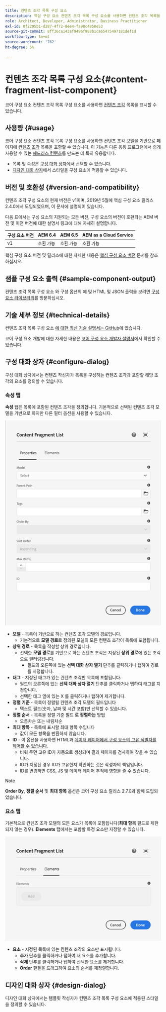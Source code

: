 ```yaml
---
title: 컨텐츠 조각 목록 구성 요소
description: 핵심 구성 요소 컨텐츠 조각 목록 구성 요소를 사용하면 컨텐츠 조각 목록을 표시할 수 있습니다.
role: Architect, Developer, Administrator, Business Practitioner
exl-id: 0f2295b1-d287-4f72-8ee4-fa98c4850e53
source-git-commit: 8ff36ca143af9496f988b1ca65475497181def1d
workflow-type: tm+mt
source-wordcount: '762'
ht-degree: 5%

---
```


# 컨텐츠 조각 목록 구성 요소{#content-fragment-list-component}

코어 구성 요소 컨텐츠 조각 목록 구성 요소를 사용하면 [컨텐츠 조각](https://docs.adobe.com/content/help/ko-KR/experience-manager-cloud-service/assets/content-fragments/content-fragments.html) 목록을 표시할 수 있습니다.

## 사용량 {#usage}

코어 구성 요소 컨텐츠 조각 목록 구성 요소를 사용하면 컨텐츠 조각 모델을 기반으로 페이지에 [컨텐츠 조각](https://docs.adobe.com/content/help/en/experience-manager-cloud-service/assets/content-fragments/content-fragments.html) 목록을 포함할 수 있습니다. 이 기능은 다른 응용 프로그램에서 쉽게 사용할 수 있는 [헤드리스 컨텐츠](https://helpx.adobe.com/kr/experience-manager/6-5/sites/developing/user-guide.html?topic=/experience-manager/6-5/sites/developing/morehelp/headless.ug.js)를 만드는 데 특히 유용합니다.

* 목록 및 속성은 [구성 대화 상자](#configure-dialog)에서 선택할 수 있습니다.
* [디자인 대화 상자](#design-dialog)에서 스타일을 구성 요소에 적용할 수 있습니다.

## 버전 및 호환성 {#version-and-compatibility}

컨텐츠 조각 구성 요소의 현재 버전은 v1이며, 2019년 5월에 핵심 구성 요소 릴리스 2.4.0에서 도입되었으며, 이 문서에 설명되어 있습니다.

다음 표에서는 구성 요소의 지원되는 모든 버전, 구성 요소의 버전이 호환되는 AEM 버전 및 이전 버전에 대한 설명서 링크에 대해 자세히 설명합니다.

| 구성 요소 버전 | AEM 6.4 | AEM 6.5 | AEM as a Cloud Service |
|--- |--- |---|---|
| v1 | 호환 가능 | 호환 가능 | 호환 가능 |

핵심 구성 요소 버전 및 릴리스에 대한 자세한 내용은 [핵심 구성 요소 버전](/help/versions.md) 문서를 참조하십시오.

## 샘플 구성 요소 출력 {#sample-component-output}

컨텐츠 조각 목록 구성 요소 와 구성 옵션의 예 및 HTML 및 JSON 출력을 보려면 [구성 요소 라이브러리](https://adobe.com/go/aem_cmp_library_cflist)를 방문하십시오.

## 기술 세부 정보 {#technical-details}

컨텐츠 조각 목록 구성 요소 [에 대한 최신 기술 설명서는 GitHub](https://adobe.com/go/aem_cmp_tech_cflist_v1)에 있습니다.

코어 구성 요소 개발에 대한 자세한 내용은 [코어 구성 요소 개발자 설명서](/help/developing/overview.md)에서 확인할 수 있습니다.

## 구성 대화 상자 {#configure-dialog}

구성 대화 상자에서는 컨텐츠 작성자가 목록을 구성하는 컨텐츠 조각과 포함할 해당 조각의 요소를 정의할 수 있습니다.

### 속성 탭

**속성** 탭은 목록에 포함된 컨텐츠 조각을 정의합니다. 기본적으로 선택된 컨텐츠 조각 모델을 기반으로 하지만 다른 필터 옵션을 사용할 수 있습니다.

![컨텐츠 조각 목록 구성 요소의 편집 대화 상자에 있는 속성 탭](/help/assets/content-fragment-list-properties.png)

* **모델**  - 목록이 기반으로 하는 컨텐츠 조각 모델의 경로입니다.
   * 기본적으로 **모델 경로**&#x200B;로 정의된 모델의 모든 컨텐츠 조각이 목록에 포함됩니다.
* **상위 경로**  - 목록을 작성할 상위 경로입니다.
   * 선택한 **모델 경로**&#x200B;를 기반으로 하는 컨텐츠 조각은 지정된 **상위 경로**&#x200B;에 있는 조각으로 필터링됩니다.
      * 필드의 오른쪽에 있는 **선택 대화 상자 열기** 단추를 클릭하거나 탭하여 경로를 지정합니다.
* **태그**  - 지정된 태그가 있는 컨텐츠 조각만 목록에 포함됩니다.
   * 필드의 오른쪽에 있는 **선택 대화 상자 열기** 단추를 클릭하거나 탭하여 태그를 지정합니다.
   * 선택한 태그 옆에 있는 X 를 클릭하거나 탭하여 제거합니다.
* **정렬 기준**  - 목록이 정렬될 컨텐츠 조각 모델의 필드입니다
   * 텍스트 필드(숫자, 날짜 및 시간 포함)만 선택할 수 있습니다.
* **정렬 순서**  - 목록을 정렬 기준 필드 **로 정렬하는** 방법
   * 오름차순 또는 내림차순
* **최대 항목**  - 목록에 표시할 최대 항목 수입니다
   * 값이 모든 항목을 반환하지 않습니다.
* **ID**  - 이 옵션을 사용하면 HTML과  [데이터 레이어에서 구성 요소의 고유 식별자를 제어할 수 있습니다](/help/developing/data-layer/overview.md).
   * 비워 두면 고유 ID가 자동으로 생성되며 결과 페이지를 검사하여 찾을 수 있습니다.
   * ID가 지정된 경우 ID가 고유한지 확인하는 것은 작성자의 책임입니다.
   * ID를 변경하면 CSS, JS 및 데이터 레이어 추적에 영향을 줄 수 있습니다.

>[!NOTE]
>**Order By**, **정렬 순서** 및 **최대 항목** 옵션은 코어 구성 요소 릴리스 2.7.0과 함께 도입되었습니다.

### 요소 탭

기본적으로 컨텐츠 조각 모델의 모든 요소가 목록에 포함됩니다(**최대 항목** 필드로 제한되지 않는 경우). **Elements** 탭에서는 포함할 특정 요소만 지정할 수 있습니다.

![컨텐츠 조각 목록 구성 요소의 편집 대화 상자에 있는 요소 탭](/help/assets/content-fragment-list-elements.png)

* **요소**  - 지정된 목록에 있는 컨텐츠 조각의 요소만 표시됩니다.
   * **추가** 단추를 클릭하거나 탭하여 새 요소를 추가합니다.
   * **삭제** 단추를 클릭하거나 탭하여 선택한 요소를 제거합니다.
   * **Order** 핸들을 드래그하여 요소의 순서를 재정렬합니다.

## 디자인 대화 상자 {#design-dialog}

디자인 대화 상자에서는 템플릿 작성자가 컨텐츠 조각 목록 구성 요소에 적용된 스타일을 정의할 수 있습니다.
